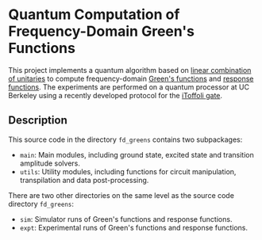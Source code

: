 # Quantum Computation of Frequency-Domain Green's Functions

This project implements a quantum algorithm based on [linear combination of unitaries](https://arxiv.org/abs/1202.5822) to 
compute frequency-domain [Green's functions](https://journals.aps.org/pra/abstract/10.1103/PhysRevA.101.012330)
and [response functions](https://journals.aps.org/prresearch/abstract/10.1103/PhysRevResearch.2.033043). The experiments are
performed on a quantum processor at UC Berkeley using a recently developed protocol for the 
[iToffoli gate](https://arxiv.org/abs/2108.10288).

## Description

This source code in the directory `fd_greens` contains two subpackages:

- `main`: Main modules, including ground state, excited state and transition amplitude solvers.
- `utils`: Utility modules, including functions for circuit manipulation, transpilation and data post-processing.

There are two other directories on the same level as the source code directory `fd_greens`:

- `sim`: Simulator runs of Green's functions and response functions.
- `expt`: Experimental runs of Green's functions and response functions.
